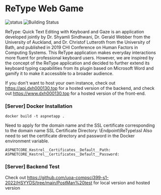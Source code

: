 # ReType Web Game

![status](https://img.shields.io/badge/Build%20and%20Test-Pass-success)
![Building Status](https://img.shields.io/badge/Status-Building-orange)

ReType: Quick Text Editing with Keyboard and Gaze is an application developed jointly by Dr. Shyamli Sindhwani, Dr. Gerald Webber from the University of Auckland, and Dr. Christof Lutteroth from the University of Bath, and published in 2019 CHI Conference on Human Factors in Computing Systems. This ReType application makes everyday interactions more fluent for professional keyboard users. However, we are inspired by the concept of the ReType application and decided to further extend its keyboard typing capabilities from its plugin based on Microsoft Word and gamify it to make it accessible to a broader audience.

If you don't want to host your own instance, check out https://api.dxh000130.top for a hosted version of the backend, and check out https://www.dxh000130.top for a hosted version of the front-end.
### [Server] Docker Installation

```
docker build -t aspnetapp .
```
Need to apply for the domain name and the SSL certificate corresponding to the domain name
SSL Certificate Directory: \Endpoint\ReType\ssl
Also need to set the certificate directory and password in the Docker environment variable.
```
ASPNETCORE_Kestrel__Certificates__Default__Path:
ASPNETCORE_Kestrel__Certificates__Default__Password:
```
### [Server] Backend Test

Check out https://github.com/uoa-compsci399-s1-2022/HSYYDS/tree/main/PostMan%20test for local version and hosted version
